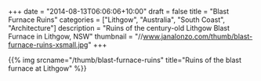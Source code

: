 +++
date = "2014-08-13T06:06:06+10:00"
draft = false
title = "Blast Furnace Ruins"
categories = ["Lithgow", "Australia", "South Coast", "Architecture"]
description = "Ruins of the century-old Lithgow Blast Furnace in Lithgow, NSW"
thumbnail = "//www.janalonzo.com/thumb/blast-furnace-ruins-xsmall.jpg"
+++

{{% img srcname="/thumb/blast-furnace-ruins" title="Ruins of the blast furnace at Lithgow" %}}
